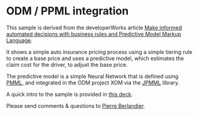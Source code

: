 # ODM / PPML integration
This sample is derived from the developerWorks article [Make informed automated decisions with business rules and Predictive Model Markup Language](https://www.ibm.com/developerworks/library/mw-1708-ardoint-bluemix/1708-ardoit.html). 

It shows a simple auto insurance pricing process using a simple tiering rule to create a base price and uses a predictive model, which estimates the claim cost for the driver, to adjust the base price.

The predictive model is a simple Neural Network that is defined using [PMML](http://dmg.org/pmml/v4-3/GeneralStructure.html), and integrated in the ODM project XOM via the [JPMML](https://github.com/jpmml) library.

A quick intro to the sample is provided in [this deck](https://github.com/pberlandier/odm-with-pmml/blob/master/docs/Decisions%20with%20ODM%20and%20Predictive%20Model.pptx).

Please send comments & questions to [Pierre Berlandier](pberland@us.ibm.com).
